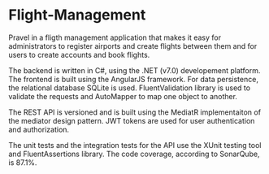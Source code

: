 # Flight-Management

Pravel in a fligth management application that makes it easy for administrators to register airports and create flights between them and for users to create accounts and book flights.

The backend is written in C#, using the .NET (v7.0) developement platform.
The frontend is built using the AngularJS framework.
For data persistence, the relational database SQLite is used.
FluentValidation library is used to validate the requests and AutoMapper to map one object to another.

The REST API is versioned and is built using the MediatR implementaiton of the mediator design pattern.
JWT tokens are used for user authentication and authorization.

The unit tests and the integration tests for the API use the XUnit testing tool and FluentAssertions library.
The code coverage, according to SonarQube, is 87.1%.

